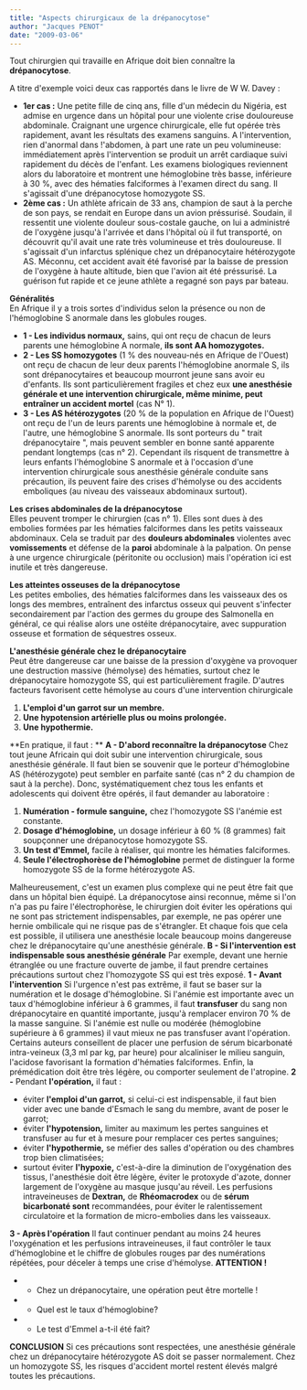 ```yaml
---
title: "Aspects chirurgicaux de la drépanocytose"
author: "Jacques PENOT"
date: "2009-03-06"
---
```


Tout chirurgien qui travaille en Afrique doit bien connaître la **drépanocytose**.

A titre d'exemple voici deux cas rapportés dans le livre de W W. Davey :

- **1er cas :** Une petite fille de cinq ans, fille d'un médecin du Nigéria, est admise en urgence dans un hôpital pour une violente crise douloureuse abdominale. Craignant une urgence chirurgicale, elle fut opérée très rapidement, avant les résultats des examens sanguins. A l'intervention, rien d'anormal dans !'abdomen, à part une rate un peu volumineuse: immédiatement après l'intervention se produit un arrêt cardiaque suivi rapidement du décès de l'enfant. Les examens biologiques reviennent alors du laboratoire et montrent une hémoglobine très basse, inférieure à 30 %, avec des hématies falciformes à l'examen direct du sang. Il s'agissait d'une drépanocytose homozygote SS.
- **2ème cas :** Un athlète africain de 33 ans, champion de saut à la perche de son pays, se rendait en Europe dans un avion préssurisé. Soudain, il ressentit une violente douleur sous-costale gauche, on lui a administré de l'oxygène jusqu'à l'arrivée et dans l'hôpital où il fut transporté, on découvrit qu'il avait une rate très volumineuse et très douloureuse. Il s'agissait d'un infarctus splénique chez un drépanocytaire hétérozygote AS. Méconnu, cet accident avait été favorisé par la baisse de pression de l'oxygène à haute altitude, bien que l'avion ait été préssurisé. La guérison fut rapide et ce jeune athlète a regagné son pays par bateau.

**Généralités**  
En Afrique il y a trois sortes d'individus selon la présence ou non de l'hémoglobine S anormale dans les globules rouges.

- **1 - Les individus normaux,** sains, qui ont reçu de chacun de leurs parents une hémoglobine A normale, **ils sont AA homozygotes.**
- **2 - Les SS homozygotes** (1 % des nouveau-nés en Afrique de l'Ouest) ont reçu de chacun de leur deux parents l'hémoglobine anormale S, ils sont drépanocytaires et beaucoup mourront jeune sans avoir eu d'enfants. Ils sont particulièrement fragiles et chez eux **une anesthésie générale et une intervention chirurgicale, même minime, peut entraîner un accident mortel** (cas N° 1).
- **3 - Les AS hétérozygotes** (20 % de la population en Afrique de l'Ouest) ont reçu de l'un de leurs parents une hémoglobine à normale et, de l'autre, une hémoglobine S anormale. Ils sont porteurs du " trait drépanocytaire ", mais peuvent sembler en bonne santé apparente pendant longtemps (cas n° 2). Cependant ils risquent de transmettre à leurs enfants l'hémoglobine S anormale et à l'occasion d'une intervention chirurgicale sous anesthésie générale conduite sans précaution, ils peuvent faire des crises d'hémolyse ou des accidents emboliques (au niveau des vaisseaux abdominaux surtout).

**Les crises abdominales de la drépanocytose**  
Elles peuvent tromper le chirurgien (cas n° 1). Elles sont dues à des embolies formées par les hématies falciformes dans les petits vaisseaux abdominaux. Cela se traduit par des **douleurs abdominales** violentes avec **vomissements** et défense de la **paroi** abdominale à la palpation. On pense à une urgence chirurgicale (péritonite ou occlusion) mais l'opération ici est inutile et très dangereuse.

**Les atteintes osseuses de la drépanocytose**  
Les petites embolies, des hématies falciformes dans les vaisseaux des os longs des membres, entraînent des infarctus osseux qui peuvent s'infecter secondairement par l'action des germes du groupe des Salmonella en général, ce qui réalise alors une ostéite drépanocytaire, avec suppuration osseuse et formation de séquestres osseux.

**L'anesthésie générale chez le drépanocytaire**  
Peut être dangereuse car une baisse de la pression d'oxygène va provoquer une destruction massive (hémolyse) des hématies, surtout chez le drépanocytaire homozygote SS, qui est particulièrement fragile. D'autres facteurs favorisent cette hémolyse au cours d'une intervention chirurgicale

1.  **L'emploi d'un garrot sur un membre.**
2.  **Une hypotension artérielle plus ou moins prolongée.**
3.  **Une hypothermie.**

**En pratique, il faut : ** **A - D'abord reconnaître la drépanocytose** Chez tout jeune Africain qui doit subir une intervention chirurgicale, sous anesthésie générale. Il faut bien se souvenir que le porteur d'hémoglobine AS (hétérozygote) peut sembler en parfaite santé (cas n° 2 du champion de saut à la perche). Donc, systématiquement chez tous les enfants et adolescents qui doivent être opérés, il faut demander au laboratoire :

1.  **Numération - formule sanguine,** chez l'homozygote SS l'anémie est constante.
2.  **Dosage d'hémoglobine,** un dosage inférieur à 60 % (8 grammes) fait soupçonner une drépanocytose homozygote SS.
3.  **Un test d'Emmel,** facile à réaliser, qui montre les hématies falciformes.
4.  **Seule l'électrophorèse de l'hémoglobine** permet de distinguer la forme homozygote SS de la forme hétérozygote AS.

Malheureusement, c'est un examen plus complexe qui ne peut être fait que dans un hôpital bien équipé. La drépanocytose ainsi reconnue, même si l'on n'a pas pu faire l'électrophorèse, le chirurgien doit éviter les opérations qui ne sont pas strictement indispensables, par exemple, ne pas opérer une hernie ombilicale qui ne risque pas de s'étrangler. Et chaque fois que cela est possible, il utilisera une anesthésie locale beaucoup moins dangereuse chez le drépanocytaire qu'une anesthésie générale. **B - Si l'intervention est indispensable sous anesthésie générale** Par exemple, devant une hernie étranglée ou une fracture ouverte de jambe, il faut prendre certaines précautions surtout chez l'homozygote SS qui est très exposé. **1 - Avant l'intervention** Si l'urgence n'est pas extrême, il faut se baser sur la numération et le dosage d'hémoglobine. Si l'anémie est importante avec un taux d'hémoglobine inférieur à 6 grammes, il faut **transfuser** du sang non drépanocytaire en quantité importante, jusqu'à remplacer environ 70 % de la masse sanguine. Si l'anémie est nulle ou modérée (hémoglobine supérieure à 6 grammes) il vaut mieux ne pas transfuser avant l'opération. Certains auteurs conseillent de placer une perfusion de sérum bicarbonaté intra-veineux (3,3 ml par kg, par heure) pour alcaliniser le milieu sanguin, l'acidose favorisant la formation d'hématies falciformes. Enfin, la prémédication doit être très légère, ou comporter seulement de l'atropine. **2 -** Pendant **l'opération,** il faut :

- éviter **l'emploi d'un garrot,** si celui-ci est indispensable, il faut bien vider avec une bande d'Esmach le sang du membre, avant de poser le garrot;
- éviter **l'hypotension,** limiter au maximum les pertes sanguines et transfuser au fur et à mesure pour remplacer ces pertes sanguines;
- éviter **l'hypothermie,** se méfier des salles d'opération ou des chambres trop bien climatisées;
- surtout éviter **l'hypoxie,** c'est-à-dire la diminution de l'oxygénation des tissus, l'anesthésie doit être légère, éviter le protoxyde d'azote, donner largement de l'oxygène au masque jusqu'au réveil. Les perfusions intraveineuses de **Dextran,** de **Rhéomacrodex** ou de **sérum bicarbonaté sont** recommandées, pour éviter le ralentissement circulatoire et la formation de micro-embolies dans les vaisseaux.

**3 - Après l'opération** Il faut continuer pendant au moins 24 heures l'oxygénation et les perfusions intraveineuses, il faut contrôler le taux d'hémoglobine et le chiffre de globules rouges par des numérations répétées, pour déceler à temps une crise d'hémolyse. **ATTENTION !**

- - Chez un drépanocytaire, une opération peut être mortelle !

- - Quel est le taux d'hémoglobine?

- - Le test d'Emmel a-t-il été fait?

**CONCLUSION** Si ces précautions sont respectées, une anesthésie générale chez un drépanocytaire hétérozygote AS doit se passer normalement. Chez un homozygote SS, les risques d'accident mortel restent élevés malgré toutes les précautions.

